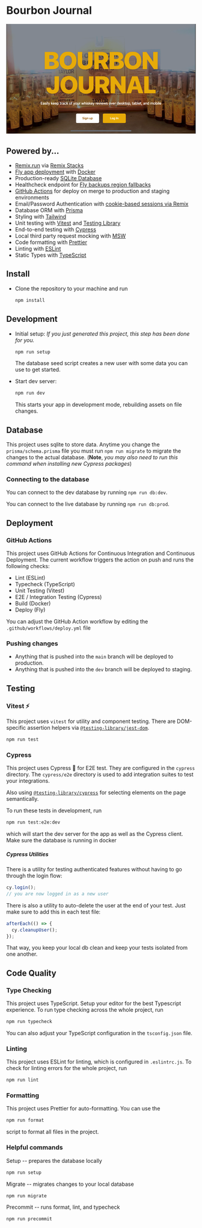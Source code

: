 # Bourbon Journal

![EHT Taylor lineup](/app/images/EHT.png "EH Taylor Lineup")

## Powered by...

- [Remix.run](https://remix.run/) via [Remix Stacks](https://remix.run/docs/en/v1/pages/stacks)
- [Fly app deployment](https://fly.io) with [Docker](https://www.docker.com/)
- Production-ready [SQLite Database](https://sqlite.org)
- Healthcheck endpoint for [Fly backups region fallbacks](https://fly.io/docs/reference/configuration/#services-http_checks)
- [GitHub Actions](https://github.com/features/actions) for deploy on merge to production and staging environments
- Email/Password Authentication with [cookie-based sessions via Remix](https://remix.run/docs/en/v1/api/remix#createcookiesessionstorage)
- Database ORM with [Prisma](https://prisma.io)
- Styling with [Tailwind](https://tailwindcss.com/)
- Unit testing with [Vitest](https://vitest.dev) and [Testing Library](https://testing-library.com)
- End-to-end testing with [Cypress](https://cypress.io)
- Local third party request mocking with [MSW](https://mswjs.io)
- Code formatting with [Prettier](https://prettier.io)
- Linting with [ESLint](https://eslint.org)
- Static Types with [TypeScript](https://typescriptlang.org)

## Install

- Clone the repository to your machine and run

  ```sh
  npm install
  ```

## Development

- Initial setup: _If you just generated this project, this step has been done for you._

  ```sh
  npm run setup
  ```

  The database seed script creates a new user with some data you can use to get started.

- Start dev server:

  ```sh
  npm run dev
  ```

  This starts your app in development mode, rebuilding assets on file changes.

## Database

This project uses sqlite to store data. Anytime you change the `prisma/schema.prisma` file you must run `npm run migrate` to migrate the changes to the actual database. (**Note**, _you may also need to run this command when installing new Cypress packages_)

### Connecting to the database

You can connect to the dev database by running `npm run db:dev`.

You can connect to the live database by running `npm run db:prod`.

## Deployment

### GitHub Actions

This project uses GitHub Actions for Continuous Integration and Continuous Deployment. The current workflow triggers the action on push and runs the following checks:

- Lint (ESLint)
- Typecheck (TypeScript)
- Unit Testing (Vitest)
- E2E / Integration Testing (Cypress)
- Build (Docker)
- Deploy (Fly)

You can adjust the GitHub Action workflow by editing the `.github/workflows/deploy.yml` file

### Pushing changes

- Anything that is pushed into the `main` branch will be deployed to production.
- Anything that is pushed into the `dev` branch will be deployed to staging.

## Testing

### Vitest ⚡

This project uses `vitest` for utility and component testing. There are DOM-specific assertion helpers via [`@testing-library/jest-dom`](https://testing-library.com/jest-dom).

```sh
npm run test
```

### Cypress

This project uses Cypress 🧪 for E2E test. They are configured in the `cypress` directory. The `cypress/e2e` directory is used to add integration suites to test your integrations.

Also using [`@testing-library/cypress`](https://testing-library.com/cypress) for selecting elements on the page semantically.

To run these tests in development, run

```sh
npm run test:e2e:dev
```

which will start the dev server for the app as well as the Cypress client. Make sure the database is running in docker

##### Cypress Utilities

There is a utility for testing authenticated features without having to go through the login flow:

```ts
cy.login();
// you are now logged in as a new user
```

There is also a utility to auto-delete the user at the end of your test. Just make sure to add this in each test file:

```ts
afterEach(() => {
  cy.cleanupUser();
});
```

That way, you keep your local db clean and keep your tests isolated from one another.

## Code Quality

### Type Checking

This project uses TypeScript. Setup your editor for the best Typescript experience. To run type checking across the whole project, run

```sh
npm run typecheck
```

You can also adjust your TypeScript configuration in the `tsconfig.json` file.

### Linting

This project uses ESLint for linting, which is configured in `.eslintrc.js`. To check for linting errors for the whole project, run

```sh
npm run lint
```

### Formatting

This project uses Prettier for auto-formatting. You can use the

```sh
npm run format
```

script to format all files in the project.

### Helpful commands

Setup -- prepares the database locally

```sh
npm run setup
```

Migrate -- migrates changes to your local database

```sh
npm run migrate
```

Precommit -- runs format, lint, and typecheck

```sh
npm run precommit
```
